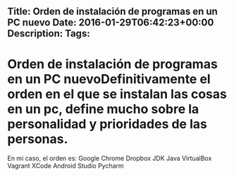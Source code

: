 Title: Orden de instalación de programas en un PC nuevo
Date: 2016-01-29T06:42:23+00:00
Description: 
Tags: 
---
# Orden de instalación de programas en un PC nuevoDefinitivamente el orden en el que se instalan las cosas en un pc, define mucho sobre la personalidad y prioridades de las personas.

En mi caso, el orden es:
Google Chrome
Dropbox
JDK Java
VirtualBox
Vagrant
XCode
Android Studio
Pycharm